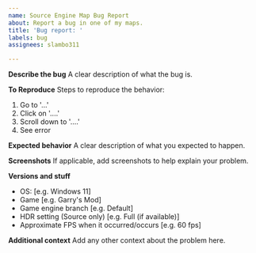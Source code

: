 ```yaml
---
name: Source Engine Map Bug Report
about: Report a bug in one of my maps.
title: 'Bug report: '
labels: bug
assignees: slambo311

---
```


**Describe the bug**
A clear description of what the bug is.

**To Reproduce**
Steps to reproduce the behavior:
1. Go to '...'
2. Click on '....'
3. Scroll down to '....'
4. See error

**Expected behavior**
A clear description of what you expected to happen.

**Screenshots**
If applicable, add screenshots to help explain your problem.

**Versions and stuff**
 - OS: [e.g. Windows 11]
 - Game [e.g. Garry's Mod]
 - Game engine branch [e.g. Default]
 - HDR setting (Source only) [e.g. Full (if available)]
 - Approximate FPS when it occurred/occurs [e.g. 60 fps]

**Additional context**
Add any other context about the problem here.
